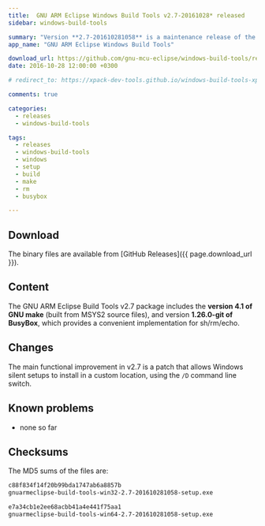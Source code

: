 ```yaml
---
title:  GNU ARM Eclipse Windows Build Tools v2.7-20161028* released
sidebar: windows-build-tools

summary: "Version **2.7-201610281058** is a maintenance release of the GNU ARM Eclipse Windows Build Tools."
app_name: "GNU ARM Eclipse Windows Build Tools"

download_url: https://github.com/gnu-mcu-eclipse/windows-build-tools/releases/tag/v2.7/
date: 2016-10-28 12:00:00 +0300

# redirect_to: https://xpack-dev-tools.github.io/windows-build-tools-xpack/blog/2016/10/28/windows-build-tools-v2.7-20161028-released/

comments: true

categories:
  - releases
  - windows-build-tools

tags:
  - releases
  - windows-build-tools
  - windows
  - setup
  - build
  - make
  - rm
  - busybox

---
```


## Download

The binary files are available from [GitHub Releases]({{ page.download_url }}).

## Content

The GNU ARM Eclipse Build Tools v2.7 package includes the **version 4.1 of GNU make** (built from MSYS2 source files), and version **1.26.0-git of BusyBox**, which provides a convenient implementation for sh/rm/echo.

## Changes

The main functional improvement in v2.7 is a patch that allows Windows silent setups to install in a custom location, using the `/D` command line switch.

## Known problems

* none so far

## Checksums

The MD5 sums of the files are:

```txt
c88f834f14f20b99bda1747ab6a8857b
gnuarmeclipse-build-tools-win32-2.7-201610281058-setup.exe

e7a34cb1e2ee68acbb41a4e441f75aa1
gnuarmeclipse-build-tools-win64-2.7-201610281058-setup.exe
```
